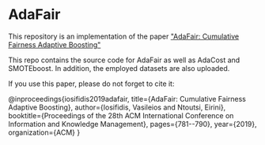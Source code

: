# AdaFair
This repository is an implementation of the paper ["AdaFair: Cumulative Fairness Adaptive Boosting"](https://arxiv.org/pdf/1909.08982.pdf)

This repo contains the source code for AdaFair as well as AdaCost and SMOTEboost. In addition, the employed datasets are also uploaded. 


If you use this paper, please do not forget to cite it:

@inproceedings{iosifidis2019adafair,
  title={AdaFair: Cumulative Fairness Adaptive Boosting},
  author={Iosifidis, Vasileios and Ntoutsi, Eirini},
  booktitle={Proceedings of the 28th ACM International Conference on Information and Knowledge Management},
  pages={781--790},
  year={2019},
  organization={ACM}
}
